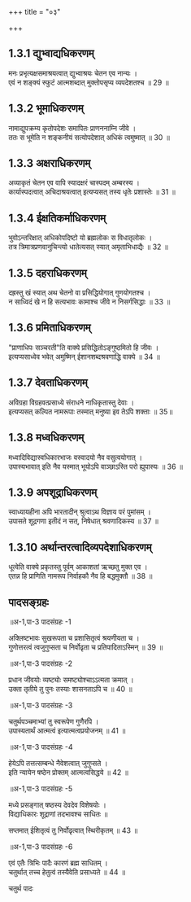 +++
title = "०३"

+++
## 1.3.1 द्युभ्वाद्यधिकरणम्

मनः प्रभृत्यक्षसमाश्रयत्वात् द्युभ्वाश्रयः चेतन एव नान्यः ।  
एवं न शङ्क्यं स्फुटं आत्मशब्दात् मुक्तोपसृप्य व्यपदेशतश्च ॥ 29 ॥

## 1.3.2 भूमाधिकरणम्

नामाद्युपक्रम्य कृतोपदेशः समापितः प्राणननाम्नि जीवे ।  
ततः स भूमेति न शङ्कनीयं सत्योपदेशात् अधिकं त्वमुष्मात् ॥ 30 ॥

## 1.3.3 अक्षराधिकरणम्

अव्याकृतं चेतन एव वापि स्यादक्षरं चास्पदम् अम्बरस्य ।  
कार्यास्पदत्वात् अचिदाश्रयत्वात् इत्यप्यसत् तस्य धृतेः प्रशास्तेः ॥ 31 ॥

## 1.3.4 ईक्षतिकर्माधिकरणम्

भुवोऽन्तरिक्षात् अधिकोपदिष्टो यो ब्रह्मलोकः स विधातृलोकः ।  
तत्र त्रिमात्रप्रणवानुचिन्त्यो धातेत्यसत् स्यात् अमृताभिधाद्यैः ॥ 32 ॥

## 1.3.5 दहराधिकरणम्

दह्रस्तु खं स्यात् अथ चेतनो वा प्रसिद्धियोगात् गुणयोगतश्च ।  
न साध्विदं खे न हि सत्यभावः कामाश्च जीवे न निसर्गसिद्धाः ॥ 33 ॥

## 1.3.6 प्रमिताधिकरणम्

"प्राणाधिपः सञ्चरती"ति वाक्ये प्रसिद्धितोऽङ्गुष्ठमितो हि जीवः ।  
इत्यप्यसाध्वेव भवेत् अमुष्मिन् ईशानशब्दश्रवणाद्धि वाक्ये ॥ 34 ॥

## 1.3.7 देवताधिकरणम्

अविग्रहा विग्रहवत्प्रसाध्ये संराधने नाधिकृतास्तु देवाः ।  
इत्यप्यसत् कल्पित नामरूपाः तस्मात् मनुष्या इव तेऽपि शक्ताः ॥ 35॥

## 1.3.8 मध्वधिकरणम्

मध्वादिविद्यास्वधिकारभाजः वस्वादयो नैव वसुत्वयोगात् ।  
उपास्यभावात् इति नैव यस्मात् भूयोऽपि वाञ्छाऽस्ति परो ह्युपास्यः ॥ 36 ॥

## 1.3.9 अपशूद्राधिकरणम्

स्वाध्यायहीना अपि भारतादीन् श्रुत्वाऽथ विज्ञाय परं पुमांसम् ।  
उपासते शूद्रगणा इतीदं न सत्, निषेधात् श्रवणादिकस्य ॥ 37 ॥

## 1.3.10 अर्थान्तरत्वादिव्यपदेशाधिकरणम्

धूत्वेति वाक्ये प्रकृतस्तु पूर्वम् आकाशतां ऋच्छतु मुक्त एव ।  
एतन्न हि प्राणिति नामरूप निर्वाहकौ नैव हि बद्धमुक्तौ ॥ 38 ॥

## पादसङ्ग्रहः
॥अ-1,पा-3 पादसंग्रहः -1

अक्लिष्टभावः सुखरूपता च प्रशासितृत्वं श्रयणीयता च ।  
गुणोत्तरत्वं त्वजुगुप्सता च निर्वोढृता च प्रतिपादिताऽस्मिन् ॥ 39 ॥

॥अ-1,पा-3 पादसंग्रहः -2

प्रधान जीवयोः व्यष्ट्योः समष्ट्योश्चाऽऽत्मता क्रमात् ।  
उक्ता तृतीये तु पुनः तस्याः शासनताऽपि च ॥ 40 ॥

॥अ-1,पा-3 पादसंग्रहः -3

चतुर्थपञ्चमाभ्यां तु स्वरूपेण गुणैरपि ।  
उपास्यतार्थं आत्मत्वं इत्यात्मत्वप्रयोजनम् ॥ 41 ॥

॥अ-1,पा-3 पादसंग्रहः -4

हेयेऽपि तत्तत्सम्बन्धे नैवेशत्वात् जुगुप्सते ।  
इति न्यायेन षष्ठेन प्रोक्तम् आत्मत्वसिद्धये ॥ 42 ॥

॥अ-1,पा-3 पादसंग्रहः -5

मध्ये प्रसङ्गात् षष्ठस्य देवदेव विशेषयोः ।  
विद्याधिकारः शूद्राणां तदभावश्च साधितः ॥

सप्तमात् ईशितृत्वं तु निर्वोढृत्वात् स्थिरीकृतम् ॥ 43 ॥

॥अ-1,पा-3 पादसंग्रहः -6

एवं एतैः त्रिभिः पादैः कारणं ब्रह्म साधितम् ।  
चतुर्थात् तच्च हेतुत्वं तस्यैवेति प्रसाध्यते ॥ 44 ॥

चतुर्थ पादः
